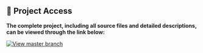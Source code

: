 ## 📁 Project Access

**The complete project, including all source files and detailed descriptions, can be viewed through the link below:**

[![View master branch](https://img.shields.io/badge/Branch-master-blue)](https://github.com/housemLassoued/TunisiaGuestHouses-Android-Application/tree/master)

